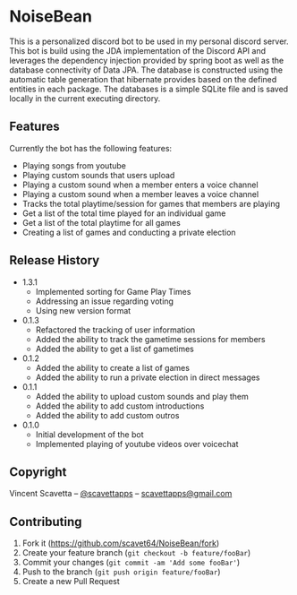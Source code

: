 # NoiseBean

This is a personalized discord bot to be used in my personal discord server. This bot is build using the JDA implementation of the Discord API and leverages the dependency injection provided by spring boot as well as the database connectivity of Data JPA. The database is constructed using the automatic table generation that hibernate provides based on the defined entities in each package. The databases is a simple SQLite file and is saved locally in the current executing directory.

## Features

Currently the bot has the following features:
 - Playing songs from youtube
 - Playing custom sounds that users upload
 - Playing a custom sound when a member enters a voice channel
 - Playing a custom sound when a member leaves a voice channel
 - Tracks the total playtime/session for games that members are playing
 - Get a list of the total time played for an individual game
 - Get a list of the total playtime for all games 
 - Creating a list of games and conducting a private election

## Release History

* 1.3.1
    * Implemented sorting for Game Play Times
	* Addressing an issue regarding voting
	* Using new version format
* 0.1.3
    * Refactored the tracking of user information
    * Added the ability to track the gametime sessions for members
    * Added the ability to get a list of gametimes
* 0.1.2
    * Added the ability to create a list of games
    * Added the ability to run a private election in direct messages
* 0.1.1
    * Added the ability to upload custom sounds and play them
    * Added the ability to add custom introductions
    * Added the ability to add custom outros
* 0.1.0
    * Initial development of the bot
    * Implemented playing of youtube videos over voicechat

## Copyright

Vincent Scavetta – [@scavettapps](https://twitter.com/scavettapps) – scavettapps@gmail.com

## Contributing

1. Fork it (<https://github.com/scavet64/NoiseBean/fork>)
2. Create your feature branch (`git checkout -b feature/fooBar`)
3. Commit your changes (`git commit -am 'Add some fooBar'`)
4. Push to the branch (`git push origin feature/fooBar`)
5. Create a new Pull Request